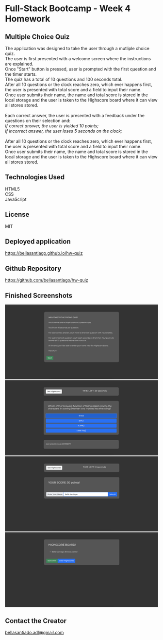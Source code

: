 # Full-Stack Bootcamp - Week 4 Homework

## Multiple Choice Quiz
The application was designed to take the user through a mutliple choice quiz.<br>
The user is first presented with a welcome screen where the instructions are explained.<br>
Once "Start" button is pressed, user is prompted with the first question and the timer starts.<br>
The quiz has a total of 10 questions and 100 seconds total.<br>
After all 10 questions or the clock reaches zero, which ever happens first, the user is presented with total score and a field to input their name.<br>
Once user submits their name, the name and total score is stored in the local storage and the user is taken to the Highscore board where it can view all stores stored.<br><br>
Each correct answer, the user is presented with a feedback under the questions on their selection and:<br>
<i>If correct answer, the user is yielded 10 points;</i><br>
<i>If incorrect answer, the user loses 5 seconds on the clock;</i><br>
<br>
After all 10 questions or the clock reaches zero, which ever happens first, the user is presented with total score and a field to input their name.<br>
Once user submits their name, the name and total score is stored in the local storage and the user is taken to the Highscore board where it can view all stores stored.

## Technologies Used
HTML5<br>
CSS<br>
JavaScript

## License
MIT

## Deployed application
https://bellasantiago.github.io/hw-quiz

## Github Repository
https://github.com/bellasantiago/hw-quiz

## Finished Screenshots
![Screenshot1](./img/screenshot1.png)
![Screenshot2](./img/screenshot2.png)
![Screenshot3](./img/screenshot3.png)
![Screenshot4](./img/screenshot4.png)

## Contact the Creator
bellasantiado.adl@gmail.com